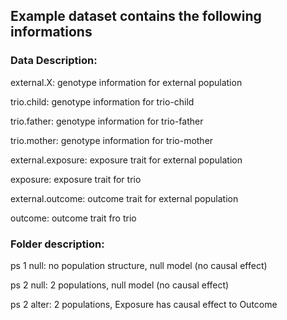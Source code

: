 ## Example dataset contains the following informations

### Data Description:
external.X: genotype information for external population

trio.child: genotype information for trio-child 

trio.father: genotype information for trio-father

trio.mother: genotype information for trio-mother


external.exposure: exposure trait for external population

exposure: exposure trait for trio 

external.outcome: outcome trait for external population

outcome: outcome trait fro trio

### Folder description:
ps 1 null: no population structure, null model (no causal effect)

ps 2 null: 2 populations, null model (no causal effect)

ps 2 alter: 2 populations, Exposure has causal effect to Outcome


